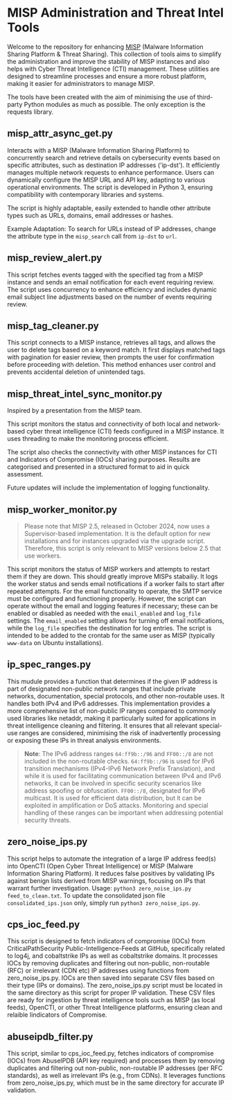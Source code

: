 # MISP Administration and Threat Intel Tools

Welcome to the repository for enhancing [MISP](https://github.com/MISP/MISP/) (Malware Information Sharing Platform & Threat Sharing). This collection of tools aims to simplify the administration and improve the stability of MISP instances and also helps with Cyber Threat Intelligence (CTI) management. These utilities are designed to streamline processes and ensure a more robust platform, making it easier for administrators to manage MISP.

The tools have been created with the aim of minimising the use of third-party Python modules as much as possible. The only exception is the requests library.


## misp_attr_async_get.py 
Interacts with a MISP (Malware Information Sharing Platform) to concurrently search and
retrieve details on cybersecurity events based on specific attributes, such as destination IP addresses ('ip-dst').
It efficiently manages multiple network requests to enhance performance. Users can dynamically configure the MISP URL
and API key, adapting to various operational environments. The script is developed in Python 3, ensuring compatibility
with contemporary libraries and systems. 

The script is highly adaptable, easily extended to handle other attribute types such as URLs, domains, email addresses or hashes.

Example Adaptation:
To search for URLs instead of IP addresses, change the attribute type in the `misp_search` call from `ip-dst` to `url`.

## misp_review_alert.py
This script fetches events tagged with the specified tag from a MISP instance and sends an email notification for each
event requiring review. The script uses concurrency to enhance efficiency and includes dynamic email subject line
adjustments based on the number of events requiring review.

## misp_tag_cleaner.py
This script connects to a MISP instance, retrieves all tags, and allows the user to delete tags based on a keyword match. It first displays matched tags with pagination for easier review, then prompts the user for confirmation before proceeding with deletion. This method enhances user control and prevents accidental deletion of unintended tags.

## misp_threat_intel_sync_monitor.py
Inspired by a presentation from the MISP team.

This script monitors the status and connectivity of both local and network-based cyber threat intelligence 
(CTI) feeds configured in a MISP instance. It uses threading to make the monitoring process efficient. 

The script also checks the connectivity with other MISP instances for CTI and Indicators of Compromise (IOCs) sharing purposes. Results are categorised and presented in a structured format to aid in quick assessment.

Future updates will include the implementation of logging functionality.

## misp_worker_monitor.py
>Please note that MISP 2.5, released in October 2024, now uses a Supervisor-based implementation. It is the default option for new installations and for instances upgraded via the upgrade script. Therefore, this script is only relevant to MISP versions below 2.5 that use workers.

This script monitors the status of MISP workers and attempts to restart them if they are down. This should greatly improve MISPs stabailiy. It logs the worker status and sends email notifications if a worker fails to start after repeated attempts. For the email functionality to operate, the SMTP service must be configured and functioning properly. However, the script can operate without the email and logging features if necessary; these can be enabled or disabled as needed with the `email_enabled` and `log_file` settings. The `email_enabled` setting allows for turning off email notifications, while the `log_file` specifies the destination for log entries. The script is intended to be added to the crontab for the same user as MISP (typically `www-data` on Ubuntu installations).

## ip_spec_ranges.py
This mudule provides a function that determines if the given IP address is part of designated non-public network ranges that include private networks, documentation, special protocols, and other non-routable uses. It handles both IPv4 and IPv6 addresses. This implementation provides a more comprehensive list of non-public IP ranges compared to commonly used libraries like netaddr, making it particularly suited for applications in threat intelligence cleaning and filtering. It ensures that all relevant special-use ranges are considered, minimising the risk of inadvertently processing or exposing these IPs in threat analysis environments.
> **Note**: The IPv6 address ranges `64:ff9b::/96` and `FF00::/8` are not included in the non-routable checks. `64:ff9b::/96` is used for IPv6 transition mechanisms (IPv4-IPv6 Network Prefix Translation), and while it is used for facilitating communication between IPv4 and IPv6 networks, it can be involved in specific security scenarios like address spoofing or obfuscation. `FF00::/8`, designated for IPv6 multicast. It is used for efficient data distribution, but it can be exploited in amplification or DoS attacks. Monitoring and special handling of these ranges can be important when addressing potential security threats.

## zero_noise_ips.py
This script helps to automate the integration of a large IP address feed(s) into OpenCTI (Open Cyber Threat Intelligence) or MISP (Malware Information Sharing Platform). It reduces false positives by validating IPs against benign lists derived from MISP warnings, focusing on IPs that warrant further investigation.
Usage: `python3 zero_noise_ips.py feed_to_clean.txt`. To update the consolidated json file `consolidated_ips.json` only, simply run `python3 zero_noise_ips.py`.

## cps_ioc_feed.py
This script is designed to fetch indicators of compromise (IOCs) from CriticalPathSecurity Public-Intelligence-Feeds at GitHub, specifically related to log4j, and cobaltstrike IPs as well as cobaltstrike domains. It processes IOCs by removing duplicates and filtering out non-public, non-routable (RFC) or irrelevant (CDN etc) IP addresses using functions from zero_noise_ips.py. IOCs are then saved into separate CSV files based on their type (IPs or domains). The zero_noise_ips.py script must be located in the same directory as this script for proper IP validation. These CSV files are ready for ingestion by threat intelligence tools such as MISP (as local feeds), OpenCTI, or other Threat Intelligence platforms, ensuring clean and relaible Iindicators of Compromise. 

## abuseipdb_filter.py
This script, similar to cps_ioc_feed.py, fetches indicators of compromise (IOCs) from AbuseIPDB (API key required) and processes them by removing duplicates and filtering out non-public, non-routable IP addresses (per RFC standards), as well as irrelevant IPs (e.g., from CDNs). It leverages functions from zero_noise_ips.py, which must be in the same directory for accurate IP validation.










    




